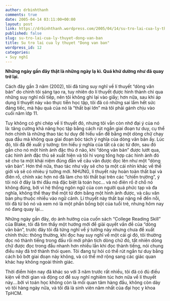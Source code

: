 ```yaml
---
author: drbinhthanh
comments: true
date: 2005-04-14 03:11:00+00:00
layout: post
link: https://drbinhthanh.wordpress.com/2005/04/14/su-tro-lai-cua-ly-thuyet-dong-van-ban/
published: false
slug: su-tro-lai-cua-ly-thuyet-dong-van-ban
title: Su tro lai cua ly thuyet "Dong van ban"
wordpress_id: 12
categories:
- Suy nghĩ
---
```


**Những ngày gần đây thật là những ngày lạ kì. Quá khứ dường như đã quay trở lại.**


Cách đây gần 3 năm (2002), tôi đã từng suy nghĩ về lí thuyết “dòng văn bản” do chính tôi sáng tạo ra, tuy nhiên do lí thuyết được hình thành chỉ qua những suy nghĩ nối tiếp, nên tôi không ghi lại vào giấy; hơn nữa, sau khi áp dụng lí thuyết này vào thực tiễn học tập, tôi đã có những sai lầm hết sức đáng tiếc, mà hậu quả của nó là “thất bại lớn” mà tôi phải gánh chịu vào cuối năm lớp 11.


Tuy không có ghi chép về lí thuyết đó, nhưng tôi vẫn còn nhớ đại ý của nó là: tăng cường khả năng học tập bằng cách rút ngắn giai đoạn tư duy, cụ thể hơn chính là những thao tác tư duy để hiểu vấn đề bằng một dòng chữ chạy qua đầu mà không qua giai đoạn bóc tách ý nghĩa của dòng văn bản ấy. Lúc đó, tôi đã đề xuất ý tưởng: tìm hiểu ý nghĩa của tất cả các  từ đơn,  sau đó gắn cho nó một hình ảnh đặc thù ở não, khi “dòng văn bản” được lướt qua, các hình ảnh đặc thù sẽ xuất hiện và tôi hi vọng tổng hợp các hình ảnh đó sẽ cho ta một khái niệm đúng đắn về câu văn được đọc lên như một “dòng văn bản”. Hơn thế nữa, thao tác như vậy sẽ cho ta một cái nhìn khác về thế giới và sẽ có nhièu ý tưởng mới. NHƯNG, lí thuyết này hoàn toàn thất bại và điên rồ, chính xác hơn nó đã làm cho tôi thất bại trên các “chiến trường”, ý tôi nói ở đây là thi đấu mà đặc biệt là toán học… và nó điên rồ ở chỗ nó không đúng, bởi vì hệ thống ngôn ngữ của con người quá phức tạp và đa nghĩa, không thể thay thế một từ đơn bằng một hình ảnh được, và câu văn bản phụ thuộc nhiều vào ngữ cảnh.  Lí thuyết này thất bại nặng nề đến nỗi, tôi đã từ bỏ nó và xem nó là một phần bồng bột của tuổi trẻ, nhưng hôm nay nó đang quay lại…


Những ngày gần đây, do ảnh hưởng của cuốn sách “College Reading Skill” của Blake, tôi đã tìm thấy một hướng mới để giải quyết vấn đề của “dòng văn bản”, trước đây tôi đã từng nghĩ về ý tưởng này nhưng chưa đề xuất chính thức: thông thường, khi đọc hay suy nghĩ  về một cái gì đó, tôi thường đọc nó thành tiếng trong đầu rồi mới phân tích dòng chữ đó, tất nhiên dòng chữ được đọc trong đầu nhanh hơn nhiều lần khi đọc thành tiếng, nói chung điều này đã trở thành thói quen. Tôi đang tự hỏi có thể rút ngắn tư duy bằng cách bỏ bớt giai đoạn này không, và có thể mở rộng sang các giác quan khác hay không ngoài thính giác.


Thời điểm hiện nay đã khác so với 3 năm trước rất nhiều, tôi đã có đủ điều kiện về thời gian và động cơ để suy nghĩ nghiêm túc hơn nữa về lí thuyết này….bởi vì toán học không còn là mối quan tâm hàng đầu, không còn dày vò tôi hàng ngày nữa, và tôi đã là sinh viên năm nhất của đại học y khoa TpHCM.
